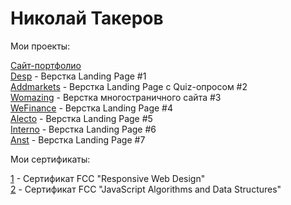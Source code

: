 # Николай Такеров

Мои проекты:

[Сайт-портфолио](https://tacker115.github.io/portfolio/ "Сайт-портфолио") <br>
[Desp](https://tacker115.github.io/desp/ "Desp") - Верстка Landing Page #1 <br>
[Addmarkets](https://tacker115.github.io/addmarkets/ "Addmarkets") - Верстка Landing Page c Quiz-опросом #2 <br>
[Womazing](https://tacker115.github.io/womazing/ "Womazing") - Верстка многостраничного сайта #3 <br>
[WeFinance](https://tacker115.github.io/wef/ "WeFinance") - Верстка Landing Page #4 <br>
[Alecto](https://tacker115.github.io/alecto/ "Alecto") - Верстка Landing Page #5 <br>
[Interno](https://tacker115.github.io/interno/ "Interno") - Верстка Landing Page #6 <br>
[Anst](https://tacker115.github.io/anst/ "Anst") - Верстка Landing Page #7

Мои сертификаты:

[1]( https://www.freecodecamp.org/certification/nikolaytacker/responsive-web-design "#1") - Сертификат FCC "Responsive Web Design" <br>
[2]( https://www.freecodecamp.org/certification/nikolaytacker/javascript-algorithms-and-data-structures "#2") - Сертификат FCC "JavaScript Algorithms and Data Structures" 

